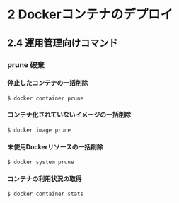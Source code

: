 # 2 Dockerコンテナのデプロイ

## 2.4 運用管理向けコマンド

### prune 破棄

#### 停止したコンテナの一括削除

```
$ docker container prune
```

#### コンテナ化されていないイメージの一括削除

```
$ docker image prune
```

#### 未使用Dockerリソースの一括削除

```
$ docker system prune
```

#### コンテナの利用状況の取得
```
$ docker container stats
```